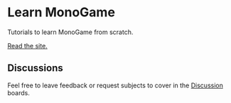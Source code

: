 # Learn MonoGame

Tutorials to learn MonoGame from scratch.

[Read the site.](https://apostolique.github.io/learn-monogame/)

## Discussions

Feel free to leave feedback or request subjects to cover in the [Discussion](https://github.com/Apostolique/learn-monogame/discussions) boards.
